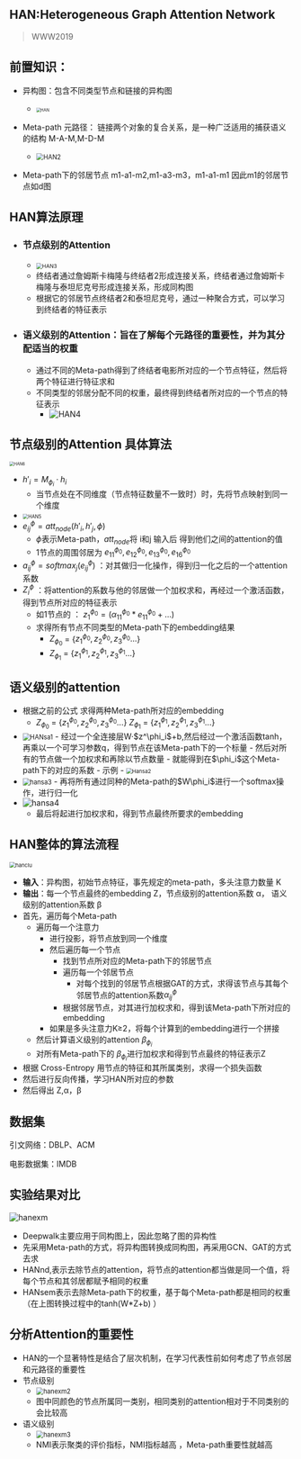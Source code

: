 ## HAN:Heterogeneous Graph Attention Network

> WWW2019

## 前置知识：

- 异构图：包含不同类型节点和链接的异构图
  - <img src="img/HAN.png" alt="HAN" style="zoom:50%;" />

- Meta-path 元路径： 链接两个对象的复合关系，是一种广泛适用的捕获语义的结构 M-A-M,M-D-M
  - <img src="img/HAN2.png" alt="HAN2" style="zoom: 80%;" />

- Meta-path下的邻居节点 m1-a1-m2,m1-a3-m3，m1-a1-m1   因此m1的邻居节点如d图

## HAN算法原理

- ### 节点级别的Attention

  - <img src="img/HAN3.png" alt="HAN3" style="zoom: 67%;" />
  - 终结者通过詹姆斯卡梅隆与终结者2形成连接关系，终结者通过詹姆斯卡梅隆与泰坦尼克号形成连接关系，形成同构图
  - 根据它的邻居节点终结者2和泰坦尼克号，通过一种聚合方式，可以学习到终结者的特征表示

- ### 语义级别的Attention：旨在了解每个元路径的重要性，并为其分配适当的权重

  - 通过不同的Meta-path得到了终结者电影所对应的一个节点特征，然后将两个特征进行特征求和
  - 不同类型的邻居分配不同的权重，最终得到终结者所对应的一个节点的特征表示
    - ![HAN4](img/HAN4.png)

## 节点级别的Attention 具体算法

<img src="img/HAN6.jpg" alt="HAN6" style="zoom:50%;" />

- $h'_i = M_{\phi_i}·h_i$
  - 当节点处在不同维度（节点特征数量不一致时）时，先将节点映射到同一个维度
- <img src="img/HAN5.png" alt="HAN5" style="zoom:60%;" />
- $e^\phi_{ij} = att_{node}(h'_i,h'_j,\phi)$
  - $\phi$表示Meta-path，$att_{node}$将 i和j 输入后 得到他们之间的attention的值
  - 1节点的周围邻居为 $e^{\phi_0}_{11},e^{\phi_0}_{12},e^{\phi_0}_{13},e^{\phi_0}_{16}$
- $a^\phi_{ij}= softmax_j(e^\phi_{ij})$   ：对其做归一化操作，得到归一化之后的一个attention系数
- $Z^\phi_i$   ：将attention的系数与他的邻居做一个加权求和，再经过一个激活函数，得到节点所对应的特征表示
  - 如1节点的  ： $z^{\phi_0}_1 = (\alpha^{\phi_0}_{11}* e^{\phi_0}_{11}+…)$
  - 求得所有节点不同类型的Meta-path下的embedding结果
    - $Z_{\phi_0}$ = {$z^{\phi_0}_1,z^{\phi_0}_2,z^{\phi_0}_3...$}
    - $Z_{\phi_1}$ = {$z^{\phi_1}_1,z^{\phi_1}_2,z^{\phi_1}_3...$}

## 语义级别的attention

- 根据之前的公式 求得两种Meta-path所对应的embedding
  - $Z_{\phi_0}$ = {$z^{\phi_0}_1,z^{\phi_0}_2,z^{\phi_0}_3...$}				$Z_{\phi_1}$ = {$z^{\phi_1}_1,z^{\phi_1}_2,z^{\phi_1}_3...$}
- <img src="img/HANsa1.png" alt="HANsa1" style="zoom: 80%;" />
  - 经过一个全连接层W·$z^\phi_i$+b,然后经过一个激活函数tanh，再乘以一个可学习参数q，得到节点在该Meta-path下的一个标量
  - 然后对所有的节点做一个加权求和再除以节点数量
  - 就能得到在$\phi_i$这个Meta-path下的对应的系数
  - 示例
    - <img src="img/Hansa2.jpg" alt="Hansa2" style="zoom:67%;" />
- <img src="img/hansa3.png" alt="hansa3" style="zoom: 80%;" />
  - 再将所有通过同种的Meta-path的$W\phi_i$进行一个softmax操作，进行归一化
- ![hansa4](img/hansa4.png)
  - 最后将起进行加权求和，得到节点最终所要求的embedding

## HAN整体的算法流程

<img src="img/hanclu.jpg" alt="hanclu" style="zoom: 67%;" />

- **输入**：异构图，初始节点特征，事先规定的meta-path，多头注意力数量 K
- **输出**：每一个节点最终的embedding Z，节点级别的attention系数 α， 语义级别的attention系数 β
- 首先，遍历每个Meta-path
  - 遍历每一个注意力
    - 进行投影，将节点放到同一个维度
    - 然后遍历每一个节点
      - 找到节点所对应的Meta-path下的邻居节点
      - 遍历每一个邻居节点
        - 对每个找到的邻居节点根据GAT的方式，求得该节点与其每个邻居节点的attention系数$α^\phi_{ij}$
      - 根据邻居节点，对其进行加权求和，得到该Meta-path下所对应的embedding
    - 如果是多头注意力K≥2，将每个计算到的embedding进行一个拼接
  - 然后计算语义级别的attention $β_{\phi_i}$
  - 对所有Meta-path下的 $β_{\phi_i}$进行加权求和得到节点最终的特征表示Z
- 根据  Cross-Entropy 用节点的特征和其所属类别，求得一个损失函数
- 然后进行反向传播，学习HAN所对应的参数
- 然后得出 Z,α，β

## 数据集

引文网络：DBLP、ACM

电影数据集：IMDB

## 实验结果对比

![hanexm](img/hanexm.png)

- Deepwalk主要应用于同构图上，因此忽略了图的异构性
- 先采用Meta-path的方式，将异构图转换成同构图，再采用GCN、GAT的方式去求
- HANnd,表示去除节点的attention，将节点的attention都当做是同一个值，将每个节点和其邻居都赋予相同的权重
- HANsem表示去除Meta-path下的权重，基于每个Meta-path都是相同的权重（在上图转换过程中的tanh(W*Z+b) ）

## 分析Attention的重要性

- HAN的一个显著特性是结合了层次机制，在学习代表性前如何考虑了节点邻居和元路径的重要性
- 节点级别
  - <img src="img/hanexm2.png" alt="hanexm2" style="zoom:80%;" />
  - 图中同颜色的节点所属同一类别，相同类别的attention相对于不同类别的会比较高
- 语义级别
  - <img src="img/hanexm3.png" alt="hanexm3" style="zoom:80%;" />
  - NMI表示聚类的评价指标，NMI指标越高 ，Meta-path重要性就越高
